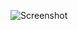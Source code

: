![Screenshot](https://raw.githubusercontent.com/Cryakl/Ultimate-RAT-Collection/refs/heads/main/Bandook/Bandook%20v1.34/Screenshot.png)
